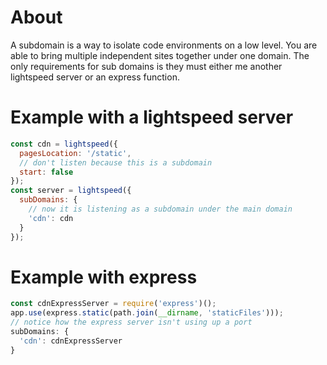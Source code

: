 # About
A subdomain is a way to isolate code environments on a low level.
You are able to bring multiple independent sites together under one domain.
The only requirements for sub domains is they must either me another lightspeed server or an express function.
# Example with a lightspeed server
```js
const cdn = lightspeed({
  pagesLocation: '/static',
  // don't listen because this is a subdomain
  start: false
});
const server = lightspeed({
  subDomains: {
    // now it is listening as a subdomain under the main domain
    'cdn': cdn
  }
});
```
# Example with express
```js
const cdnExpressServer = require('express')();
app.use(express.static(path.join(__dirname, 'staticFiles')));
// notice how the express server isn't using up a port
subDomains: {
  'cdn': cdnExpressServer
}
```